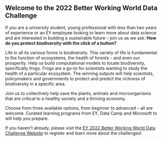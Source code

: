 ## Welcome to the 2022 Better Working World Data Challenge
If you are a university student, young professional with less than two years of experience or an EY employee looking to learn more about data science and are interested in building a sustainable future – join us as we ask: **How do you protect biodiversity with the click of a button?**

Life in all its various forms is biodiversity. This variety of life is fundamental to the function of ecosystems, the health of forests – and even our prosperity. Help us build computational models to locate biodiversity, specifically frogs. Frogs are a go-to for scientists wanting to study the health of a particular ecosystem. The winning outputs will help scientists, policymakers and governments to protect and predict the richness of biodiversity in a specific area.

Join us to collectively help save the plants, animals and microorganisms that are critical to a healthy society and a thriving economy.

Choose from three available options, from beginner to advanced – all are welcome. Curated learning programs from EY, Data Camp and Microsoft to will help you prepare.

If you haven't already, please visit the [EY 2022 Better Working World Data Challenge Website](https://challenge.ey.com/) to register and learn more about the challenges!
